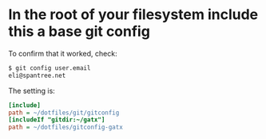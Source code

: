 # In the root of your filesystem include this a base git config

To confirm that it worked, check:

```sh
$ git config user.email
eli@spantree.net
```

The setting is:

```ini
[include]
path = ~/dotfiles/git/gitconfig
[includeIf "gitdir:~/gatx"]
path = ~/dotfiles/gitconfig-gatx
```
